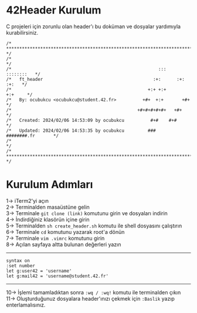 # 42Header Kurulum
C projeleri için zorunlu olan header'ı bu doküman ve dosyalar yardımıyla kurabilirsiniz.<br>
```vim
/* ************************************************************************** */
/*                                                                            */
/*                                                        :::      ::::::::   */
/*   ft_header                                          :+:      :+:    :+:   */
/*                                                    +:+ +:+         +:+     */
/*   By: ocubukcu <ocubukcu@student.42.fr>          +#+  +:+       +#+        */
/*                                                +#+#+#+#+#+   +#+           */
/*   Created: 2024/02/06 14:53:09 by ocubukcu          #+#    #+#             */
/*   Updated: 2024/02/06 14:53:35 by ocubukcu         ###   ########.fr       */
/*                                                                            */
/* ************************************************************************** */
```
# Kurulum Adımları
1-> iTerm2'yi açın<br>
2-> Terminalden masaüstüne gelin<br>
3-> Terminale `git clone (link)` komutunu girin ve dosyaları indirin<br>
4-> İndirdiğiniz klasörün içine girin<br>
5-> Terminalden `sh create_header.sh` komutu ile shell dosyasını çalıştırın<br>
6-> Terminale `cd` komutunu yazarak root'a dönün<br>
7-> Terminale  `vim .vimrc` komutunu girin<br>
8-> Açılan sayfaya altta bulunan değerleri yazın

------------

    syntax on
    :set number
    let g:user42 = 'username'
    let g:mail42 = 'username@student.42.fr'

------------

10-> İşlemi tamamladıktan sonra `:wq / :wq!` komutu ile terminalden çıkın<br>
11-> Oluşturduğunuz dosyalara header'ınızı çekmek için `:Baslik` yazıp enterlamalısınız.

